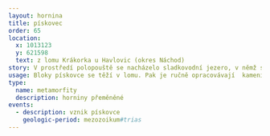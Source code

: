 ```yaml
---
layout: hornina
title: pískovec
order: 65
location:
  x: 1013123
  y: 621598
  text: z lomu Krákorka u Havlovic (okres Náchod)
story: V prostředí polopouště se nacházelo sladkovodní jezero, v němž se ukládaly vrstvy písku.
usage: Bloky pískovce se těží v lomu. Pak je ručně opracovávají  kameníci. Štípou jej podle vrstevních ploch na různě silné desky. Nejčastěji se používají jako dlažba.
type:
  name: metamorfity
  description: horniny přeměněné
events:
  - description: vznik pískovce
    geologic-period: mezozoikum#trias
---
```


